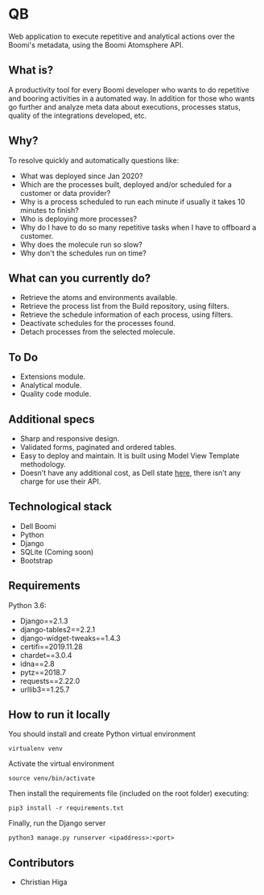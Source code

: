 # QB
Web application to execute repetitive and analytical actions over the Boomi's metadata, using the Boomi Atomsphere API.


## What is?
A productivity tool for every Boomi developer who wants to do repetitive and booring activities in a automated way. In addition for those who wants go further and analyze meta data about executions, processes status, quality of the integrations developed, etc. 


## Why?
To resolve quickly and automatically questions like:
* What was deployed since Jan 2020?
* Which are the processes built, deployed and/or scheduled for a customer or data provider?
* Why is a process scheduled to run each minute if usually it takes 10 minutes to finish?
* Who is deploying more processes?
* Why do I have to do so many repetitive tasks when I have to offboard a customer. 
* Why does the molecule run so slow?
* Why don't the schedules run on time? 


## What can you currently do?
* Retrieve the atoms and environments available.
* Retrieve the process list from the Build repository, using filters.
* Retrieve the schedule information of each process, using filters.
* Deactivate schedules for the processes found. 
* Detach processes from the selected molecule.


## To Do
* Extensions module.
* Analytical module.
* Quality code module.


## Additional specs
* Sharp and responsive design.
* Validated forms, paginated and ordered tables.
* Easy to deploy and maintain. It is built using Model View Template methodology.
* Doesn’t have any additional cost, as Dell state [here](https://community.boomi.com/s/article/understandingconnectionusageandlicensing), there isn’t any charge for use their API.


## Technological stack
* Dell Boomi
* Python
* Django
* SQLite (Coming soon)
* Bootstrap


## Requirements
Python 3.6:
* Django==2.1.3
* django-tables2==2.2.1
* django-widget-tweaks==1.4.3
* certifi==2019.11.28
* chardet==3.0.4
* idna==2.8
* pytz==2018.7
* requests==2.22.0
* urllib3==1.25.7


## How to run it locally
You should install and create Python virtual environment
```shell
virtualenv venv
```
Activate the virtual environment
```shell
source venv/bin/activate
```

Then install the requirements file (included on the root folder) executing:
```shell
pip3 install -r requirements.txt
```

Finally, run the Django server
```shell
python3 manage.py runserver <ipaddress>:<port>
```


## Contributors
* Christian Higa 
